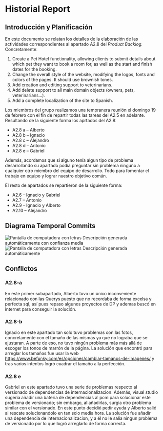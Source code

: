 # Historial Report

## Introducción y Planificación

En este documento se relatan los detalles de la elaboración de las actividades correspondientes al apartado A2.8 del *Product Backlog.* Concretamente: 

1. Create a Pet Hotel functionality, allowing clients to submit details about which pet they want to book a room for, as well as the start and finish dates for the booking.
2. Change the overall style of the website, modifying the logos, fonts and colors of the pages. It should use brownish tones.
3. Add creation and editing support to veterinarians.
4. Add delete support to all main domain objects (owners, pets, veterinarians…).
5. Add a complete localization of the site to Spanish.


Los miembros del grupo realizamos una tempranera reunión el domingo 19 de febrero con el fin de repartir todas las tareas del A2.5 en adelante. Resultando de la siguiente forma los aprtados del A2.8:
- A2.8 a – Alberto
- A2.8 b – Ignacio
- A2.8 c – Alejandro
- A2.8 d – Antonio
- A2.8 e – Gabriel 

Además, acordamos que si alguno tenía algun tipo de problema desarrollando su apartado podía preguntar sin problema ninguno a cualquier otro miembro del equipo de desarrollo. Todo para fomentar el trabajo en equipo y lograr nuestro objetivo común.

El resto de apartados se repartieron de la siguiente forma:
- A2.6 – Ignacio y Gabriel
- A2.7 – Antonio
- A2.9 – Ignacio y Alberto
- A2.10 – Alejandro

## Diagrama Temporal Commits

![Pantalla de computadora con letras Descripción generada automáticamente con confianza media](/docs/tech%20reports/images/commits-150223.png)
![Pantalla de computadora con letras Descripción generada automáticamente](/docs/tech%20reports/images/commits-100223.png)


## Conflictos

### A2.8-a

En este primer subapartado, Alberto tuvo un único inconveniente relacionado con las Querys puesto que no recordaba de forma excelsa y perfecta sql, así pues repaso algunos proyectos de DP y ademas buscó en internet para conseguir la solución.

### A2.8-b

Ignacio en este apartado tan solo tuvo problemas con las fotos, concretamente con el tamaño de las mismas ya que no lograba que se ajustaran. A parte de eso, no tuvo ningún problema más más allá de escoger los tonos de marrón de la página. La solución que encontró para arreglar los tamaños fue usar la web https://www.befunky.com/es/opciones/cambiar-tamanos-de-imagenes/ y tras varios intentos logró cuadrar el tamaño a la perfección.

### A2.8 e

Gabriel en este apartado tuvo una serie de problemas respecto al versionado de dependencias de internacionalizacion. Además, visual studio sugeria añadir una bateria de dependencias al pom para solucionar este problema de versionado; sin embargo, al añadirlas, surgia otro problema similar con el versionado. En este punto decidió pedir ayuda y Alberto salió al rescate solucionandolo en tan solo media hora. La solución fue añadir una dependencia de internacionalizacion, y a él no le salia ningun problema de versionado por lo que logró arreglarlo de forma correcta.

